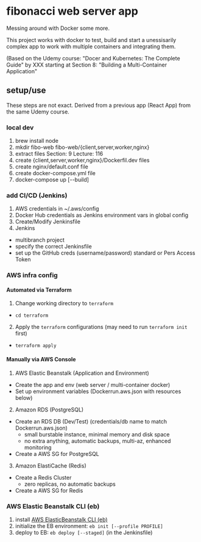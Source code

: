 # fibonacci web server app

Messing around with Docker some more.

This project works with docker to test, build and start a unessisarily complex app to work with multiple containers and integrating them.

(Based on the Udemy course: "Docer and Kubernetes: The Complete Guide" by XXX starting at Section 8: "Building a Multi-Container Application"

## setup/use
These steps are not exact. Derived from a previous app (React App) from the same Udemy course.

### local dev

 1. brew install node
 2. mkdir fibo-web fibo-web/{client,server,worker,nginx}
 3. extract files Section: 9 Lecture: 116
 4. create {client,server,worker,nginx}/Dockerfil.dev files
 5. create nginx/default.conf file
 6. create docker-compose.yml file
 7. docker-compose up [--build]

### add CI/CD (Jenkins)

 1. AWS credentials in ~/.aws/config
 2. Docker Hub credentials as Jenkins environment vars in global config
 3. Create/Modify Jenkinsfile
 4. Jenkins
   * multibranch project
   * specify the correct Jenkinsfile
   * set up the GitHub creds (username/password) standard or Pers Access Token

### AWS infra config

#### Automated via Terraform

 1. Change working directory to `terraform`
   * `cd terraform`
 2. Apply the `terraform` configurations (may need to run `terraform init` first)
   * `terraform apply`

#### Manually via AWS Console

 1. AWS Elastic Beanstalk (Application and Environment)
   * Create the app and env (web server / multi-container docker)
   * Set up environment variables (Dockerrun.aws.json with resources below)
 2. Amazon RDS (PostgreSQL)
   * Create an RDS DB (Dev/Test) (credentials/db name to match Dockerrun.aws.json)
     - small burstable instance, minimal memory and disk space
     - no extra anything, automatic backups, multi-az, enhanced monitoring
   * Create a AWS SG for PostgreSQL
 3. Amazon ElastiCache (Redis)
   * Create a Redis Cluster
     - zero replicas, no automatic backups
   * Create a AWS SG for Redis

### AWS Elastic Beanstalk CLI (eb)

 1. install [AWS ElasticBeanstalk CLI (eb)](https://github.com/aws/aws-elastic-beanstalk-cli-setup.git)
 2. initialize the EB environment: `eb init [--profile PROFILE]`
 3. deploy to EB: `eb deploy [--staged]`  (in the Jenkinsfile)
